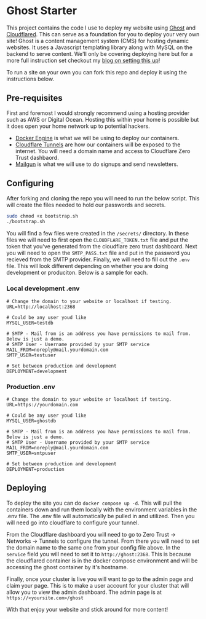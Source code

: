 # Ghost Starter

This project contains the code I use to deploy my website using [Ghost](https://ghost.org/) and [Cloudflared](https://github.com/cloudflare/cloudflared). This can serve as a foundation for you to deploy your very own site! Ghost is a content management system (CMS) for hosting dynamic websites. It uses a Javascript templating library along with MySQL on the backend to serve content. We'll only be covering deploying here but for a more full instruction set checkout my [blog on setting this up](https://tippybits.com/deploying-ghost-with-cloudflare/)!

To run a site on your own you can fork this repo and deploy it using the instructions below. 

## Pre-requisites
First and foremost I would strongly recommend using a hosting provider such as AWS or Digital Ocean. Hosting this within your home is possible but it does open your home network up to potential hackers. 

- [Docker Engine](https://docs.docker.com/engine/install/ubuntu/) is what we will be using to deploy our containers. 
- [Cloudflare Tunnels](https://developers.cloudflare.com/cloudflare-one/connections/connect-networks/) are how our containers will be exposed to the internet. You will need a domain name and access to Cloudflare Zero Trust dashbaord. 
- [Mailgun](https://www.mailgun.com/) is what we will use to do signups and send newsletters.


## Configuring

After forking and cloning the repo you will need to run the below script. This will create the files needed to hold our passwords and secrets.

```bash
sudo chmod +x bootstrap.sh
./bootstrap.sh
```

You will find a few files were created in the `/secrets/` directory. In these files we will need to first open the `CLOUDFLARE_TOKEN.txt` file and put the token that you've generated from the cloudflare zero trust dashboard. Next you will need to open the `SMTP_PASS.txt` file and put in the password you recieved from the SMTP provider. Finally, we will need to fill out the `.env` file. This will look different depending on whether you are doing development or produciton. Below is a sample for each.

### Local development .env
```
# Change the domain to your website or localhost if testing.
URL=http://localhost:2368

# Could be any user youd like
MYSQL_USER=testdb

# SMTP - Mail from is an address you have permissions to mail from. Below is just a demo. 
# SMTP User - Username provided by your SMTP service
MAIL_FROM=noreply@mail.yourdomain.com
SMTP_USER=testuser

# Set between production and development
DEPLOYMENT=development
```

### Production .env
```
# Change the domain to your website or localhost if testing.
URL=https://yourdomain.com

# Could be any user youd like
MYSQL_USER=ghostdb

# SMTP - Mail from is an address you have permissions to mail from. Below is just a demo. 
# SMTP User - Username provided by your SMTP service
MAIL_FROM=noreply@mail.yourdomain.com
SMTP_USER=smtpuser

# Set between production and development
DEPLOYMENT=production
```


## Deploying

To deploy the site you can do `docker compose up -d`. This will pull the containers down and run them locally with the environment variables in the .env file. The .env file will automatically be pulled in and utilized. Then you will need go into cloudflare to configure your tunnel. 

From the Cloudflare dashboard you will need to go to Zero Trust -> Networks -> Tunnels to configure the tunnel. From there you will need to set the domain name to the same one from your config file above. In the `service` field you will need to set it to `http://ghost:2368`. This is because the cloudflared container is in the docker compose environment and will be accessing the ghost container by it's hostname. 

Finally, once your cluster is live you will want to go to the admin page and claim your page. This is to make a user account for your cluster that will allow you to view the admin dashboard. The admin page is at `https://<yoursite.com>/ghost`

With that enjoy your website and stick around for more content! 
